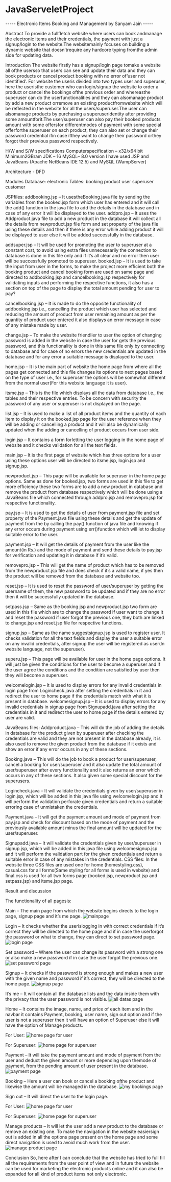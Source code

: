 # JavaServeletProject

----- Electronic Items Booking and Management by Sanyam Jain -----

Abstract
To provide a fullfletch website where users can book andmanage the electronic items and their
credentials, the payment with just a signup/login to the website.The websitemainly focuses on building
a dynamic website that doesn’trequire any hardcore typing fromthe admin side for updating data. 

Introduction
The website firstly has a signup/login page tomake a website all ofthe usersso that users can see and
update their data and they can book products or cancel product booking with no error of‘user not
identified’. For website the useris divided into two types user and superuser, here the useristhe
customer who can login/signup the website to order a product or cancel the bookings ofthe previous
order and whereasthe superuser can do the userfunctionalities and they can alsomanage product by
add a new product orremove an existing productfromwebsite which will be reflected in the website for
all the users/superuser.The user can alsomanage products by purchasing a superuseridentity after
providing some amountforit.The user/superuser can also pay their booked products amount with some
offersfor differentmodes of payment with some special offerforthe superuser on each product, they
can also set or change their password credential ifin case ifthey want to change their password orthey
forgot their previous password respectively. 

H/W and S/W specifications
Computerspecification – x32/x64 bit
Minimum2GBram
JDK – 16
MySQL– 8.0 version
I have used JSP and JavaBeans (Apache NetBeans IDE 12.5) and MySQL (WampServer)

Architecture - DFD

Modules
Database: electronic
Tables:
booking
product
user
superuser
customer


JSPfiles:
addbooking.jsp – It usestheBooking.java file by sending the variables from the booked.jsp form which user has entered and it will call the add() function in the java file to add the details in the database and in case of any error it will be displayed to the user. addpro.jsp – It uses the Addproduct.java file to add a new product in the database it will collect all the details from newproduct.jsp file form and set property of the java file using these details and then if there is any error while adding product it will be displayed to user else it will be added successfully in the database. 

addsuper.jsp – It will be used for promoting the user to superuser at a constant cost, to avoid using extra files unnecessarily the connection to database is done in this file only and if it’s all clear and no error then user will be successfully promoted to superuser. booked.jsp – It is used to take the input from user in the forms, to make the project more efficient both the booking product and cancel booking form are used on same page and directed to addbooking.jsp and cancelbooking.jsp respectively for validating inputs and performing the respective functions, it also has a section on top of the page to display the total amount pending for user to pay? 

cancelbooking.jsp – It is made to do the opposite functionality of addbooking.jsp i.e., cancelling the product which user has selected and reducing the amount of product from user remaining amount as per the quantity of product user entered it also displays an error message in case of any mistake made by user. 

change.jsp – To make the website friendlier to user the option of changing password is added in the website in case the user for gets the previous password, and this functionality is done in this same file only by connecting to database and for case of no errors the new credentials are updated in the database and for any error a suitable message is displayed to the user. 

home.jsp – It is the main part of website the home page from where all the pages get connected and this file changes its options to next pages based on the type of user i.e., for superuser the options will be somewhat different from the normal user(For this website language it is user). 

itsme.jsp – This is the file which displays all the data from database i.e., the tables and their respective entries. To be concern with security the password of any user or superuser is not displayed on the page. 

list.jsp – It is used to make a list of all product items and the quantity of each item to display it on the booked.jsp page for the user reference when they will be adding or cancelling a product and it will also be dynamically updated when the adding or cancelling of product occurs from user side. 

login.jsp – It contains a form forletting the user logging in the home page of website and it checks validation for all the text fields. 

main.jsp – It is the first page of website which has three options for a user using these options user will be directed to itsme.jsp, login.jsp and signup,jsp. 

newproduct.jsp – This page will be available for superuser in the home page options. Same as done for booked.jsp, two forms are used in this file to get more efficiency these two forms are to add a new product in database and remove the product from database respectively which will be done using a JavaBeans file which connected through addpro.jsp and removepro.jsp for respective functionality. 

pay.jsp – It is used to get the details of user from payment.jsp file and set property of the Payment.java file using these details and get the update of payment from the by calling the pay() function of java file and knowing if any error occurs during payment using err()function which will let to display suitable error to the user. 

payment.jsp – It will get the details of payment from the user like the amount(in Rs.) and the mode of payment and send these details to pay.jsp for verification and updating it in database if it’s valid. 

removepro.jsp – This will get the name of product which has to be removed from the newproduct.jsp file and does check if it’s a valid name, if yes then the product will be removed from the database and website too. 

reset.jsp – It is used to reset the password of user/superuser by getting the username of them, the new password to be updated and if they are no error then it will be successfully updated in the database. 

setpass.jsp – Same as the booking.jsp and newproduct.jsp two form are used in this file which are to change the password if user want to change it and reset the password if user forgot the previous one, they both are linked to change.jsp and reset.jsp file for respective functions. 

signup.jsp – Same as the name suggestsignup.jsp is used to register user. It checks validation for all the text fields and display the user a suitable error on any invalid credentials, after signup the user will be registered as user(In website language, not the superuser). 

superu.jsp – This page will be available for user in the home page options. It will just be given the conditions for the user to become a superuser and if the user agree the conditions and the condition are satisfied by user then they will become a superuser. 

welcomelogin.jsp – It is used to display errors for any invalid credentials in login page from Logincheck.java after setting the credentials in it and redirect the user to home page if the credentials match with what it is present in database. welcomesignup.jsp – It is used to display errors for any invalid credentials in signup page from Signupadd.java after setting the credentials in it and redirect the user to home page if the details entered by user are valid. 


JavaBeans files:
Addproduct.java – This will do the job of adding the details in database for the product given by superuser after checking the credentials are valid and they are not present in the database already, it is also used to remove the given product from the database if it exists and show an error if any error occurs in any of these sections. 

Booking.java – This will do the job to book a product for user/superuser, cancel a booking for user/superuser and it also update the total amount of user/superuser after every functionality and it also returns an error which occurs in any of these sections. It also given some special discount for the superusers.

Logincheck.java – It will validate the credentials given by user/superuser in login.jsp, which will be added in this java file using welcomelogin.jsp and it will perform the validation perforate given credentials and return a suitable erroring case of unmistaken the credentials. 

Payment.java – It will get the payment amount and mode of payment from pay.jsp and check for discount based on the mode of payment and the previously available amount minus the final amount will be updated for the user/superuser. 

Signupadd.java – It will validate the credentials given by user/superuser in signup.jsp, which will be added in this java file using welcomesignup.jsp and it will perform the validation part for the given credentials and return a suitable error in case of any mistakes in the credentials. CSS files: In the website three CSS files are used one for home (homestyling.css), casual.css for all forms(Same styling for all forms is used in website) and final.css is used for all two forms page (booked.jsp, newproduct.jsp and setpass.jsp) and itsme.jsp page.



Result and discussion

The functionality of all pagesis:

Main – The main page from which the website begins directs to the login page, signup page and it’s me page. 
![mainpage](https://user-images.githubusercontent.com/78720027/192109133-15decc8f-44cd-4d2e-92df-a24ce8d925e4.png)


Login – It checks whether the userislogging in with correct credentials if it’s correct they will be directed to the home page and if in case the userforgot the password or what to change, they can direct to set password page. 
![login page](https://user-images.githubusercontent.com/78720027/192109144-f8a60e20-9641-485a-9a1a-9b8d33a1a6da.png)


Set password – Where the user can change its password with a strong one or also make a new password if in case the user forgot the previous one. 
![set password page](https://user-images.githubusercontent.com/78720027/192109161-c95fcb0f-06bb-4a92-8507-132fa1465d68.png)


Signup – It checks if the password is strong enough and makes a new user with the given name and password if it’s correct, they will be directed to the home page. 
![signup page](https://user-images.githubusercontent.com/78720027/192109172-9424ded7-e27e-4703-b436-66d6c1334534.png)


It’s me – It will contain all the database lists and the data inside them with the privacy that the user password is not visible. 
![all datas page](https://user-images.githubusercontent.com/78720027/192109186-1a8ed903-8c8f-4c3a-9b49-0199e0f1aa15.png)


Home – It contains the image, name, and price of each item and in the navbar it contains Payment, booking, user name, sign out option and if the user is not a superuser then it will have an option of Superuser else it will have the option of Manage products. 

For User:
![home page for user](https://user-images.githubusercontent.com/78720027/192109199-48fbd955-03a4-47bc-b0be-27d61ffe0fa3.png)


For Superuser:
![home page for superuser](https://user-images.githubusercontent.com/78720027/192109198-83648706-7fba-4ee6-9389-e08a700752ea.png)


Payment – It will take the payment amount and mode of payment from the user and deduct the given amount or more depending upon themode of payment, from the pending amount of user present in the database. 
![payment page](https://user-images.githubusercontent.com/78720027/192109231-f1dd7bfc-9214-4681-b208-ec13a8743fba.png)


Booking – Here a user can book or cancel a booking ofthe product and likewise the amount will be managed in the database. 
![my bookings page](https://user-images.githubusercontent.com/78720027/192109239-6284a670-537f-4107-8a56-c3e126714dff.png)


Sign out – It will direct the user to the login page.

For User:
![home page for user](https://user-images.githubusercontent.com/78720027/192109199-48fbd955-03a4-47bc-b0be-27d61ffe0fa3.png)


For Superuser:
![home page for superuser](https://user-images.githubusercontent.com/78720027/192109198-83648706-7fba-4ee6-9389-e08a700752ea.png)


Manage products – It will let the user add a new product to the database or remove an existing one. To make the navigation in the website easiersign out is added in all the options page present on the home page and some direct navigation is used to avoid much work from the user. 
![manage product page](https://user-images.githubusercontent.com/78720027/192109258-2bb07d3d-4cdb-42ad-8101-e6e211df50ad.png)




Conclusion
So, here after I can conclude that the website has tried to full fill all the requirements from the user point of view and in future the website can be used for marketing the electronic products online and it can also be expanded for all kind of product items not only electronic.
